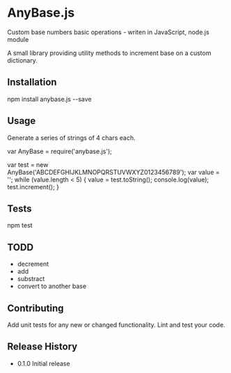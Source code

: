 # AnyBase.js
Custom base numbers basic operations - writen in JavaScript, node.js module

A small library providing utility methods to increment base on a custom dictionary.

## Installation

  npm install anybase.js --save

## Usage

Generate a series of strings of 4 chars each.

var AnyBase = require('anybase.js');

var test = new AnyBase('ABCDEFGHIJKLMNOPQRSTUVWXYZ0123456789');
var value = '';
while (value.length < 5) {
    value = test.toString();
    console.log(value);
    test.increment();
}

## Tests

  npm test

## TODD

- decrement
- add
- substract
- convert to another base

## Contributing

Add unit tests for any new or changed functionality. Lint and test your code.

## Release History

* 0.1.0 Initial release